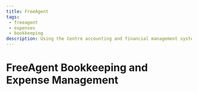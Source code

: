 ```yaml
---
title: FreeAgent
tags: 
 - freeagent
 - expenses
 - bookkeeping
description: Using the Centre accounting and financial management system.
---
```

# FreeAgent Bookkeeping and Expense Management
